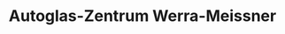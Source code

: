---
title: "Autoglas-Zentrum Werra-Meissner"
url: /witzenhausen/autoglas-zentrum-werra-meissner/
shop: Autowerkstatt
---